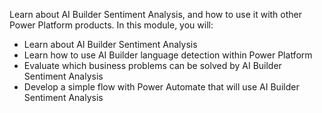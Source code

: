 Learn about AI Builder Sentiment Analysis, and how to use it with other Power Platform products.
In this module, you will: 
- Learn about AI Builder Sentiment Analysis
- Learn how to use AI Builder language detection within Power Platform
- Evaluate which business problems can be solved by AI Builder Sentiment Analysis
- Develop a simple flow with Power Automate that will use AI Builder Sentiment Analysis
